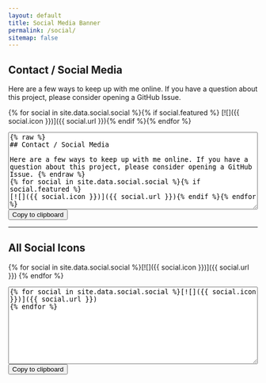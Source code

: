 ```yaml
---
layout: default
title: Social Media Banner
permalink: /social/
sitemap: false
---
```


## Contact / Social Media

Here are a few ways to keep up with me online. If you have a question about this project, please consider opening a GitHub Issue. 

{% for social in site.data.social.social %}{% if social.featured %}
[![]({{ social.icon }})]({{ social.url }}){% endif %}{% endfor %}

<script src="https://cdnjs.cloudflare.com/ajax/libs/clipboard.js/1.7.1/clipboard.min.js"></script>

<textarea id="simple" rows="10" style="width: 100%">{% raw %}
## Contact / Social Media

Here are a few ways to keep up with me online. If you have a question about this project, please consider opening a GitHub Issue. {% endraw %}
{% for social in site.data.social.social %}{% if social.featured %}
[![]({{ social.icon }})]({{ social.url }}){% endif %}{% endfor %}
</textarea>
<button class="btn" data-clipboard-action="copy" data-clipboard-target="#simple">
    Copy to clipboard
</button>

----

## All Social Icons

{% for social in site.data.social.social %}[![]({{ social.icon }})]({{ social.url }})
{% endfor %}

<textarea id="all" rows="10" style="width: 100%">
{% for social in site.data.social.social %}[![]({{ social.icon }})]({{ social.url }})
{% endfor %}
</textarea>
<button class="btn" data-clipboard-action="copy" data-clipboard-target="#all">
    Copy to clipboard
</button>

<script>
    new Clipboard('.btn');
</script>
